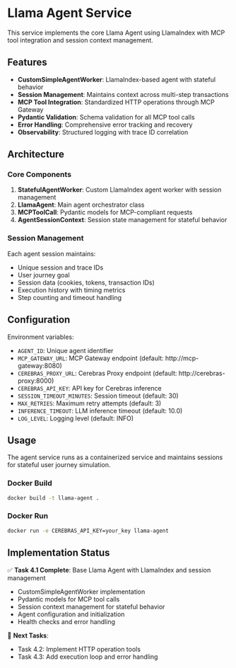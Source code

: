 # Llama Agent Service

This service implements the core Llama Agent using LlamaIndex with MCP tool integration and session context management.

## Features

- **CustomSimpleAgentWorker**: LlamaIndex-based agent with stateful behavior
- **Session Management**: Maintains context across multi-step transactions
- **MCP Tool Integration**: Standardized HTTP operations through MCP Gateway
- **Pydantic Validation**: Schema validation for all MCP tool calls
- **Error Handling**: Comprehensive error tracking and recovery
- **Observability**: Structured logging with trace ID correlation

## Architecture

### Core Components

1. **StatefulAgentWorker**: Custom LlamaIndex agent worker with session management
2. **LlamaAgent**: Main agent orchestrator class
3. **MCPToolCall**: Pydantic models for MCP-compliant requests
4. **AgentSessionContext**: Session state management for stateful behavior

### Session Management

Each agent session maintains:
- Unique session and trace IDs
- User journey goal
- Session data (cookies, tokens, transaction IDs)
- Execution history with timing metrics
- Step counting and timeout handling

## Configuration

Environment variables:
- `AGENT_ID`: Unique agent identifier
- `MCP_GATEWAY_URL`: MCP Gateway endpoint (default: http://mcp-gateway:8080)
- `CEREBRAS_PROXY_URL`: Cerebras Proxy endpoint (default: http://cerebras-proxy:8000)
- `CEREBRAS_API_KEY`: API key for Cerebras inference
- `SESSION_TIMEOUT_MINUTES`: Session timeout (default: 30)
- `MAX_RETRIES`: Maximum retry attempts (default: 3)
- `INFERENCE_TIMEOUT`: LLM inference timeout (default: 10.0)
- `LOG_LEVEL`: Logging level (default: INFO)

## Usage

The agent service runs as a containerized service and maintains sessions for stateful user journey simulation.

### Docker Build

```bash
docker build -t llama-agent .
```

### Docker Run

```bash
docker run -e CEREBRAS_API_KEY=your_key llama-agent
```

## Implementation Status

✅ **Task 4.1 Complete**: Base Llama Agent with LlamaIndex and session management
- CustomSimpleAgentWorker implementation
- Pydantic models for MCP tool calls
- Session context management for stateful behavior
- Agent configuration and initialization
- Health checks and error handling

🔄 **Next Tasks**:
- Task 4.2: Implement HTTP operation tools
- Task 4.3: Add execution loop and error handling
